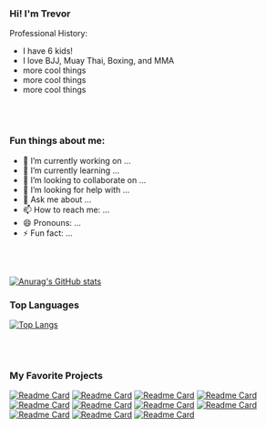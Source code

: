 ### Hi! I'm Trevor

Professional History: 
- I have 6 kids!
- I love BJJ, Muay Thai, Boxing, and MMA
- more cool things
- more cool things
- more cool things

<br>
<br>

### Fun things about me:

- 🔭 I’m currently working on ...
- 🌱 I’m currently learning ...
- 👯 I’m looking to collaborate on ...
- 🤔 I’m looking for help with ...
- 💬 Ask me about ...
- 📫 How to reach me: ...
- 😄 Pronouns: ...
- ⚡ Fun fact: ...

<br>
<br>

[![Anurag's GitHub stats](https://github-readme-stats.vercel.app/api?username=trrapp12&count_private=true&show_icons=true)](https://github.com/anuraghazra/github-readme-stats)

### Top Languages

[![Top Langs](https://github-readme-stats.vercel.app/api/top-langs/?username=anuraghazra)](https://github.com/anuraghazra/github-readme-stats)

<br>
<br>

### My Favorite Projects

[![Readme Card](https://github-readme-stats.vercel.app/api/pin/?username=trrapp12&repo=utahdermagraphics)](https://github.com/anuraghazra/github-readme-stats)
[![Readme Card](https://github-readme-stats.vercel.app/api/pin/?username=trrapp12&repo=CountDownTimer)](https://github.com/anuraghazra/github-readme-stats)
[![Readme Card](https://github-readme-stats.vercel.app/api/pin/?username=trrapp12&repo=object_oriented_hangman)](https://github.com/anuraghazra/github-readme-stats)
[![Readme Card](https://github-readme-stats.vercel.app/api/pin/?username=trrapp12&repo=hang_man)](https://github.com/anuraghazra/github-readme-stats)
[![Readme Card](https://github-readme-stats.vercel.app/api/pin/?username=trrapp12&repo=parallax-example)](https://github.com/anuraghazra/github-readme-stats)
[![Readme Card](https://github-readme-stats.vercel.app/api/pin/?username=trrapp12&repo=snare_drum)](https://github.com/anuraghazra/github-readme-stats)
[![Readme Card](https://github-readme-stats.vercel.app/api/pin/?username=trrapp12-ironyard&repo=calculator)](https://github.com/anuraghazra/github-readme-stats)
[![Readme Card](https://github-readme-stats.vercel.app/api/pin/?username=trrapp12-ironyard&repo=flex-box)](https://github.com/anuraghazra/github-readme-stats)
[![Readme Card](https://github-readme-stats.vercel.app/api/pin/?username=trrapp12-ironyard&repo=CSS_JS_clock)](https://github.com/anuraghazra/github-readme-stats)
[![Readme Card](https://github-readme-stats.vercel.app/api/pin/?username=trrapp12-ironyard&repo=more-angular-directives)](https://github.com/anuraghazra/github-readme-stats)
[![Readme Card](https://github-readme-stats.vercel.app/api/pin/?username=trrapp12-ironyard&repo=angular)](https://github.com/anuraghazra/github-readme-stats)


<br>
<br>



